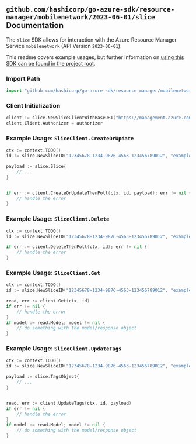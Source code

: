 
## `github.com/hashicorp/go-azure-sdk/resource-manager/mobilenetwork/2023-06-01/slice` Documentation

The `slice` SDK allows for interaction with the Azure Resource Manager Service `mobilenetwork` (API Version `2023-06-01`).

This readme covers example usages, but further information on [using this SDK can be found in the project root](https://github.com/hashicorp/go-azure-sdk/tree/main/docs).

### Import Path

```go
import "github.com/hashicorp/go-azure-sdk/resource-manager/mobilenetwork/2023-06-01/slice"
```


### Client Initialization

```go
client := slice.NewSliceClientWithBaseURI("https://management.azure.com")
client.Client.Authorizer = authorizer
```


### Example Usage: `SliceClient.CreateOrUpdate`

```go
ctx := context.TODO()
id := slice.NewSliceID("12345678-1234-9876-4563-123456789012", "example-resource-group", "mobileNetworkValue", "sliceValue")

payload := slice.Slice{
	// ...
}


if err := client.CreateOrUpdateThenPoll(ctx, id, payload); err != nil {
	// handle the error
}
```


### Example Usage: `SliceClient.Delete`

```go
ctx := context.TODO()
id := slice.NewSliceID("12345678-1234-9876-4563-123456789012", "example-resource-group", "mobileNetworkValue", "sliceValue")

if err := client.DeleteThenPoll(ctx, id); err != nil {
	// handle the error
}
```


### Example Usage: `SliceClient.Get`

```go
ctx := context.TODO()
id := slice.NewSliceID("12345678-1234-9876-4563-123456789012", "example-resource-group", "mobileNetworkValue", "sliceValue")

read, err := client.Get(ctx, id)
if err != nil {
	// handle the error
}
if model := read.Model; model != nil {
	// do something with the model/response object
}
```


### Example Usage: `SliceClient.UpdateTags`

```go
ctx := context.TODO()
id := slice.NewSliceID("12345678-1234-9876-4563-123456789012", "example-resource-group", "mobileNetworkValue", "sliceValue")

payload := slice.TagsObject{
	// ...
}


read, err := client.UpdateTags(ctx, id, payload)
if err != nil {
	// handle the error
}
if model := read.Model; model != nil {
	// do something with the model/response object
}
```
